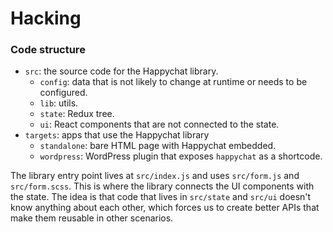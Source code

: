 # Hacking

### Code structure

- `src`: the source code for the Happychat library.
	- `config`: data that is not likely to change at runtime or needs to be configured.
	- `lib`: utils.
	- `state`: Redux tree.
	- `ui`: React components that are not connected to the state.
- `targets`: apps that use the Happychat library
	- `standalone`: bare HTML page with Happychat embedded.
	- `wordpress`: WordPress plugin that exposes `happychat` as a shortcode.

The library entry point lives at `src/index.js` and uses `src/form.js` and `src/form.scss`. This is where the library connects the UI components with the state. The idea is that code that lives in `src/state` and `src/ui` doesn't know anything about each other, which forces us to create better APIs that make them reusable in other scenarios.
